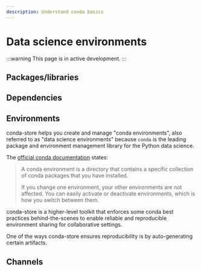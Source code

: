 ```yaml
---
description: Understand conda basics
---
```


# Data science environments

:::warning
This page is in active development.
:::

## Packages/libraries

<!-- TODO -->

## Dependencies

<!-- TODO -->

## Environments

conda-store helps you create and manage "conda environments", also referred to as "data science environments" because `conda` is the leading package and environment management library for the Python data science.

The [official conda documentation][conda-docs-environments] states:

> A conda environment is a directory that contains a specific collection of conda packages that you have installed.
>
> If you change one environment, your other environments are not affected. You can easily activate or deactivate environments, which is how you switch between them.

conda-store is a higher-level toolkit that enforces some conda best practices behind-the-scenes to enable reliable and reproducible environment sharing for collaborative settings.

One of the ways conda-store ensures reproducibility is by auto-generating certain artifacts.

## Channels

<!-- TODO -->

<!-- External links -->
[conda-docs-environments]: https://docs.conda.io/projects/conda/en/latest/user-guide/concepts/environments.html

